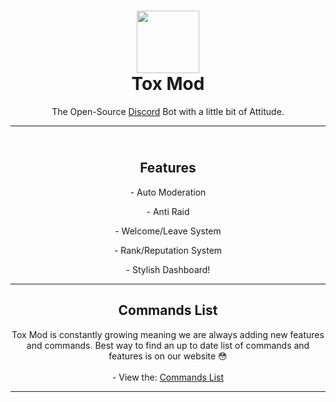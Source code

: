 <h1 align='center'><img src="https://toxmod.xyz/images/ToxModLogo.gif" height='100px' width='100px' />
 <br>
   Tox Mod
 <br>

</h1>
<p align="center">The Open-Source <a href="https
://toxmod.xyz/discord">Discord</a> Bot 
with a little bit of Attitude.</p>
<hr>
<h2 align='center'><br>Features</h2>
<p align="center">- Auto Moderation</p>
<p align="center">- Anti Raid</p>
<p align="center">- Welcome/Leave System
</p>
<p align="center">- Rank/Reputation 
System</p>
<p align="center">- Stylish Dashboard!</p
>
<hr>
<h2 align="center">
  Commands List
</h2>
<div align="center">
 <p align="center">
   Tox Mod is constantly growing meaning 
we are always adding
   new features and commands. Best way to 
find an up to date
   list of commands and features is on 
our website 😳
   <br><br>
   - View the: <a href="https://toxmod
.xyz/commands">Commands List</a>
 </p>
</div>
<hr>
